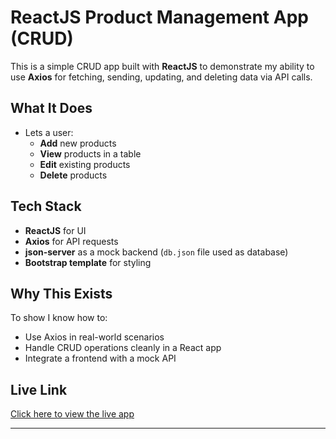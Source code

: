 # ReactJS Product Management App (CRUD)

This is a simple CRUD app built with **ReactJS** to demonstrate my ability to use **Axios** for fetching, sending, updating, and deleting data via API calls.

## What It Does

- Lets a user:
  - **Add** new products
  - **View** products in a table
  - **Edit** existing products
  - **Delete** products

## Tech Stack

- **ReactJS** for UI
- **Axios** for API requests
- **json-server** as a mock backend (`db.json` file used as database)
- **Bootstrap template** for styling

## Why This Exists

To show I know how to:
- Use Axios in real-world scenarios
- Handle CRUD operations cleanly in a React app
- Integrate a frontend with a mock API

## Live Link

[Click here to view the live app](https://adminpanel-wrni.vercel.app/)

---


